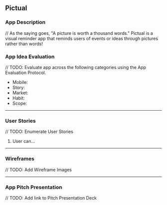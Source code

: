 ## Pictual

### App Description
// As the saying goes, "A picture is worth a thousand words." Pictual is a visual reminder app that reminds users of events or ideas through pictures rather than words!

### App Idea Evaluation
// TODO: Evaluate app across the following categories using the App Evaluation Protocol.

- Mobile:
- Story:
- Market:
- Habit:
- Scope:

---

### User Stories
// TODO: Enumerate User Stories
1. User can...

---

### Wireframes
// TODO: Add Wireframe Images

---

### App Pitch Presentation
// TODO: Add link to Pitch Presentation Deck
